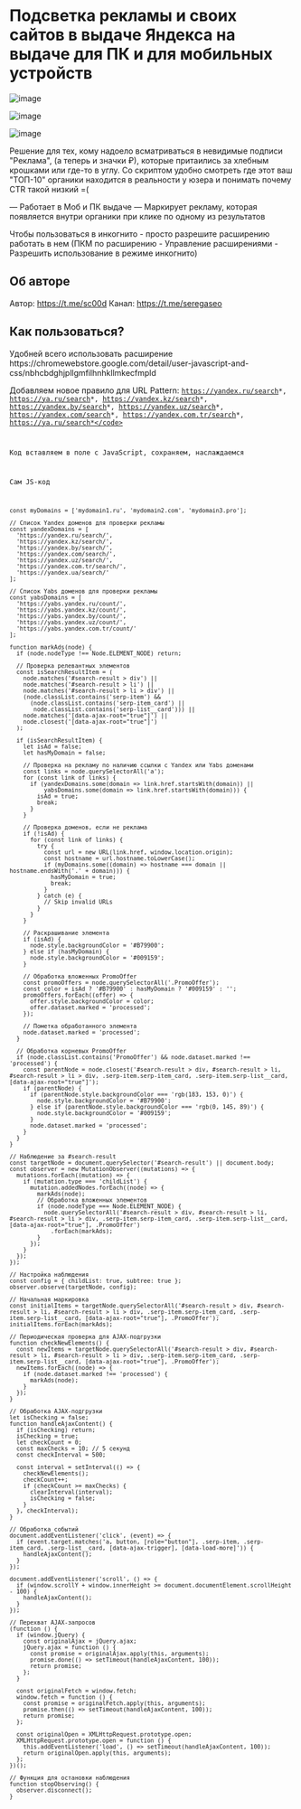 <h1>Подсветка рекламы и своих сайтов в выдаче Яндекса на выдаче для ПК и для мобильных устройств</h1>


![image](https://github.com/user-attachments/assets/70c71f12-4a74-4fce-8cae-046eff35dd4d)

![image](https://github.com/user-attachments/assets/3873bf79-7b1a-45d3-a64f-387e05ad3719)

![image](https://github.com/user-attachments/assets/a30a4cdf-0f3c-436b-856f-ae702d5ffad4)



Решение для тех, кому надоело всматриваться в невидимые подписи "Реклама", (а теперь и значки ₽), которые притаились за хлебным крошками или где-то в углу. 
Со скриптом удобно смотреть где этот ваш "ТОП-10" органики находится в реальности у юзера и понимать почему CTR такой низкий =(

— Работает в Моб и ПК выдаче
— Маркирует рекламу, которая появляется внутри органики при клике по одному из результатов

Чтобы пользоваться в инкогнито - просто разрешите расширению работать в нем (ПКМ по расширению - Управление расширениями - Разрешить использование в режиме инкогнито)

<h2>Об авторе</h2>

Автор: https://t.me/sc00d
Канал: https://t.me/seregaseo

<h2>Как пользоваться?</h2>
Удобней всего использовать расширение https://chromewebstore.google.com/detail/user-javascript-and-css/nbhcbdghjpllgmfilhnhkllmkecfmpld

Добавляем новое правило для URL Pattern: 
<code>https://yandex.ru/search*, https://ya.ru/search*, https://yandex.kz/search*, https://yandex.by/search*, https://yandex.uz/search*, https://yandex.com/search*, https://yandex.com.tr/search*, https://ya.ru/search*</code>

Код вставляем в поле с JavaScript, сохраняем, наслаждаемся


Сам JS-код

```
const myDomains = ['mydomain1.ru', 'mydomain2.com', 'mydomain3.pro'];

// Список Yandex доменов для проверки рекламы
const yandexDomains = [
  'https://yandex.ru/search/',
  'https://yandex.kz/search/',
  'https://yandex.by/search/',
  'https://yandex.com/search/',
  'https://yandex.uz/search/',
  'https://yandex.com.tr/search/',
  'https://yandex.ua/search/'
];

// Список Yabs доменов для проверки рекламы
const yabsDomains = [
  'https://yabs.yandex.ru/count/',
  'https://yabs.yandex.kz/count/',
  'https://yabs.yandex.by/count/',
  'https://yabs.yandex.uz/count/',
  'https://yabs.yandex.com.tr/count/'
];

function markAds(node) {
  if (node.nodeType !== Node.ELEMENT_NODE) return;

  // Проверка релевантных элементов
  const isSearchResultItem = (
    node.matches('#search-result > div') ||
    node.matches('#search-result > li') ||
    node.matches('#search-result > li > div') ||
    (node.classList.contains('serp-item') && 
      (node.classList.contains('serp-item_card') || 
       node.classList.contains('serp-list__card'))) ||
    node.matches('[data-ajax-root="true"]') ||
    node.closest('[data-ajax-root="true"]')
  );

  if (isSearchResultItem) {
    let isAd = false;
    let hasMyDomain = false;

    // Проверка на рекламу по наличию ссылки с Yandex или Yabs доменами
    const links = node.querySelectorAll('a');
    for (const link of links) {
      if (yandexDomains.some(domain => link.href.startsWith(domain)) || 
          yabsDomains.some(domain => link.href.startsWith(domain))) {
        isAd = true;
        break;
      }
    }

    // Проверка доменов, если не реклама
    if (!isAd) {
      for (const link of links) {
        try {
          const url = new URL(link.href, window.location.origin);
          const hostname = url.hostname.toLowerCase();
          if (myDomains.some((domain) => hostname === domain || hostname.endsWith('.' + domain))) {
            hasMyDomain = true;
            break;
          }
        } catch (e) {
          // Skip invalid URLs
        }
      }
    }

    // Раскрашивание элемента
    if (isAd) {
      node.style.backgroundColor = '#B79900';
    } else if (hasMyDomain) {
      node.style.backgroundColor = '#009159';
    }

    // Обработка вложенных PromoOffer
    const promoOffers = node.querySelectorAll('.PromoOffer');
    const color = isAd ? '#B79900' : hasMyDomain ? '#009159' : '';
    promoOffers.forEach((offer) => {
      offer.style.backgroundColor = color;
      offer.dataset.marked = 'processed';
    });

    // Пометка обработанного элемента
    node.dataset.marked = 'processed';
  }

  // Обработка корневых PromoOffer
  if (node.classList.contains('PromoOffer') && node.dataset.marked !== 'processed') {
    const parentNode = node.closest('#search-result > div, #search-result > li, #search-result > li > div, .serp-item.serp-item_card, .serp-item.serp-list__card, [data-ajax-root="true"]');
    if (parentNode) {
      if (parentNode.style.backgroundColor === 'rgb(183, 153, 0)') {
        node.style.backgroundColor = '#B79900';
      } else if (parentNode.style.backgroundColor === 'rgb(0, 145, 89)') {
        node.style.backgroundColor = '#009159';
      }
      node.dataset.marked = 'processed';
    }
  }
}

// Наблюдение за #search-result
const targetNode = document.querySelector('#search-result') || document.body;
const observer = new MutationObserver((mutations) => {
  mutations.forEach((mutation) => {
    if (mutation.type === 'childList') {
      mutation.addedNodes.forEach((node) => {
        markAds(node);
        // Обработка вложенных элементов
        if (node.nodeType === Node.ELEMENT_NODE) {
          node.querySelectorAll('#search-result > div, #search-result > li, #search-result > li > div, .serp-item.serp-item_card, .serp-item.serp-list__card, [data-ajax-root="true"], .PromoOffer')
            .forEach(markAds);
        }
      });
    }
  });
});

// Настройка наблюдения
const config = { childList: true, subtree: true };
observer.observe(targetNode, config);

// Начальная маркировка
const initialItems = targetNode.querySelectorAll('#search-result > div, #search-result > li, #search-result > li > div, .serp-item.serp-item_card, .serp-item.serp-list__card, [data-ajax-root="true"], .PromoOffer');
initialItems.forEach(markAds);

// Периодическая проверка для AJAX-подгрузки
function checkNewElements() {
  const newItems = targetNode.querySelectorAll('#search-result > div, #search-result > li, #search-result > li > div, .serp-item.serp-item_card, .serp-item.serp-list__card, [data-ajax-root="true"], .PromoOffer');
  newItems.forEach((node) => {
    if (node.dataset.marked !== 'processed') {
      markAds(node);
    }
  });
}

// Обработка AJAX-подгрузки
let isChecking = false;
function handleAjaxContent() {
  if (isChecking) return;
  isChecking = true;
  let checkCount = 0;
  const maxChecks = 10; // 5 секунд
  const checkInterval = 500;

  const interval = setInterval(() => {
    checkNewElements();
    checkCount++;
    if (checkCount >= maxChecks) {
      clearInterval(interval);
      isChecking = false;
    }
  }, checkInterval);
}

// Обработка событий
document.addEventListener('click', (event) => {
  if (event.target.matches('a, button, [role="button"], .serp-item, .serp-item_card, .serp-list__card, [data-ajax-trigger], [data-load-more]')) {
    handleAjaxContent();
  }
});

document.addEventListener('scroll', () => {
  if (window.scrollY + window.innerHeight >= document.documentElement.scrollHeight - 100) {
    handleAjaxContent();
  }
});

// Перехват AJAX-запросов
(function () {
  if (window.jQuery) {
    const originalAjax = jQuery.ajax;
    jQuery.ajax = function () {
      const promise = originalAjax.apply(this, arguments);
      promise.done(() => setTimeout(handleAjaxContent, 100));
      return promise;
    };
  }

  const originalFetch = window.fetch;
  window.fetch = function () {
    const promise = originalFetch.apply(this, arguments);
    promise.then(() => setTimeout(handleAjaxContent, 100));
    return promise;
  };

  const originalOpen = XMLHttpRequest.prototype.open;
  XMLHttpRequest.prototype.open = function () {
    this.addEventListener('load', () => setTimeout(handleAjaxContent, 100));
    return originalOpen.apply(this, arguments);
  };
})();

// Функция для остановки наблюдения
function stopObserving() {
  observer.disconnect();
}

